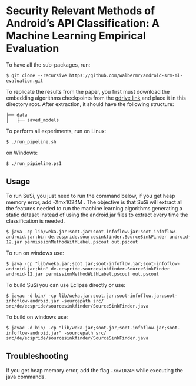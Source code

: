 # Security Relevant Methods of Android’s API Classification: A Machine Learning Empirical Evaluation

To have all the sub-packages, run:

    $ git clone --recursive https://github.com/walbermr/android-srm-ml-evaluation.git


To replicate the results from the paper, you first must download the embedding algorithms checkpoints from the [gdrive link](https://drive.google.com/file/d/14-o2yLDIMDPg8NhQoGS2eJvtMux0YQr4/view?usp=share_link) and place it in this directory root. After extraction, it should have the following structure:

    ├── data
    │   ├── saved_models


To perform all experiments, run on Linux:

    $ ./run_pipeline.sh

on Windows:

    $ ./run_pipieline.ps1
    
## Usage

To run SuSi, you just need to run the command below, if you get heap memory error, add -Xmx1024M . The objective is that SuSi will extract all the features needed to run the machine learning algorithms generating a static dataset instead of using the android.jar files to extract every time the classification is needed.

    $ java -cp lib/weka.jar:soot.jar:soot-infoflow.jar:soot-infoflow-android.jar:bin de.ecspride.sourcesinkfinder.SourceSinkFinder android-12.jar permissionMethodWithLabel.pscout out.pscout

To run on windows use:

    $ java -cp "lib/weka.jar;soot.jar;soot-infoflow.jar;soot-infoflow-android.jar;bin" de.ecspride.sourcesinkfinder.SourceSinkFinder android-12.jar permissionMethodWithLabel.pscout out.pscout

To build SuSi you can use Eclipse directly or use:

    $ javac -d bin/ -cp lib/weka.jar:soot.jar:soot-infoflow.jar:soot-infoflow-android.jar -sourcepath src/ src/de/ecspride/sourcesinkfinder/SourceSinkFinder.java

To build on windows use:

    $ javac -d bin/ -cp "lib/weka.jar;soot.jar;soot-infoflow.jar;soot-infoflow-android.jar" -sourcepath src/ src/de/ecspride/sourcesinkfinder/SourceSinkFinder.java


## Troubleshooting

If you get heap memory error, add the flag `-Xmx1024M` while executing the java commands.